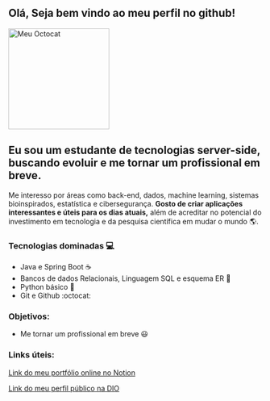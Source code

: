 ## Olá, Seja bem vindo ao meu perfil no github!
<img src="https://github.com/LuizBrenoDev/LuizBrenoDev/assets/118695802/3668f173-c639-44a9-8376-a3ae9af1db35" title="Meu Octocat" widht=200 height= 200>

Eu sou um estudante de tecnologias server-side, buscando evoluir e me tornar um profissional em breve.
--- 
Me interesso por áreas como back-end, dados, machine learning, sistemas bioinspirados, estatística e cibersegurança. 
**Gosto de criar aplicações interessantes e úteis para os dias atuais,** além de acreditar no potencial do investimento em tecnologia e da pesquisa científica em mudar o mundo 🌎.

### Tecnologias dominadas 💻
* Java e Spring Boot ☕
* Bancos de dados Relacionais, Linguagem SQL e esquema ER 🐬
* Python básico 🐍
* Git e Github :octocat:

### Objetivos:
* Me tornar um profissional em breve 😃

### Links úteis:
[Link do meu portfólio online no Notion](https://portfolio-online-luizdev.notion.site/API-Loja-Online-3dd5c858d79c4244b690b9b77bb1beaf?pvs=4)

[Link do meu perfil público na DIO](https://www.dio.me/users/subgamer2022)

<!--
**LuizBrenoDev/LuizBrenoDev** is a ✨ _special_ ✨ repository because its `README.md` (this file) appears on your GitHub profile.

Here are some ideas to get you started:

- 🔭 I’m currently working on ...
- 🌱 I’m currently learning ...
- 👯 I’m looking to collaborate on ...
- 🤔 I’m looking for help with ...
- 💬 Ask me about ...
- 📫 How to reach me: ...
- 😄 Pronouns: ...
- ⚡ Fun fact: ...
-->
